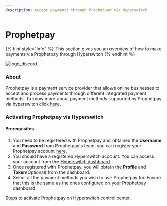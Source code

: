 ```yaml
---
description: Accept payments through Prophetpay via Hyperswitch
---
```


# Prophetpay



{% hint style="info" %}
This section gives you an overview of how to make payments via Prophetpay through Hyperswitch
{% endhint %}

![logo\_discord](../../../.gitbook/assets/logo\_cps\_new.jpg)

### About

Prophetpay is a payment service provider that allows online businesses to accept and process payments through different integrated payment methods. To know more about payment methods supported by Prophetpay via hyperswitch click [here](https://hyperswitchpay.com/pm-list).

### Activating Prophetpay via Hyperswitch

#### Prerequisites

1. You need to be registered with Prophetpay and obtained the **Username** and **Password** from Prophetpay's team, you can register your Prophetpay account [here](https://www.clubprophet.com/products---prophetpay).
2. You should have a registered Hyperswitch account. You can access your account from the [Hyperswitch dashboard](https://app.hyperswitchpay.com/).
3. Once registered with Prophetpay, you will obtain the **Profile** and **Token**(Optional) from the dashboard.
4. Select all the payment methods you wish to use Prophetpay for. Ensure that this is the same as the ones configured on your Prophetpay dashboard

&#x20;[Steps](https://docs.hyperswitchpay.com/hyperswitch-cloud/connectors/activate-connector-on-hyperswitch) to activate Prophetpay on Hyperswitch control center.
